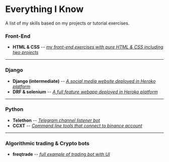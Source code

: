 # Everything I Know
A list of my skills based on my projects or tutorial exercises.

### Front-End

* **HTML & CSS** -- [_my front-end exercises with pure HTML & CSS including two projects_](https://github.com/abysswarrior/my-ui-collection)

<hr>

### Django

* **Django (intermediate)** -- [_A social media website deployed in Heroko platform_](https://github.com/abysswarrior/pwitter)
* **DRF & selenium** -- [_A full feature webapp deployed in Heroko platform_](https://github.com/abysswarrior/crypto-funds-portfolio)

<hr>

### Python

* **Telethon** -- [_Telegram channel listener bot_](https://github.com/abysswarrior/palantir)
* **CCXT** -- [_Command line tools that connect to binance account_](https://github.com/abysswarrior/binance-pnl-checker)

<hr>

### Algorithmic trading & Crypto bots

* **freqtrade** -- [_full example of trading bot with UI_](#)

